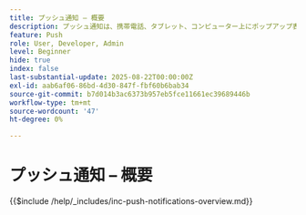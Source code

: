 ```yaml
---
title: プッシュ通知 – 概要
description: プッシュ通知は、携帯電話、タブレット、コンピューター上にポップアップ表示される短いメッセージです。ユーザーが送信したアプリを使用していない場合でも同じです。 アプリが「肩を叩いて」注意を引くための手段です。
feature: Push
role: User, Developer, Admin
level: Beginner
hide: true
index: false
last-substantial-update: 2025-08-22T00:00:00Z
exl-id: aab6af06-86bd-4d30-847f-fbf60b6bab34
source-git-commit: b7d014b3ac6373b957eb5fce11661ec39689446b
workflow-type: tm+mt
source-wordcount: '47'
ht-degree: 0%

---
```


# プッシュ通知 – 概要

{{$include /help/_includes/inc-push-notifications-overview.md}}
